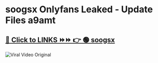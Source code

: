 
 # soogsx Onlyfans Leaked - Update Files a9amt

## <h2><a href="https://clipsfans.com/soogsx&ref=git">🔗 Click to LINKS ⏩⏩ 👉 🟢 soogsx </a></h2>

<a href="https://clipsfans.com/soogsx&ref=git" rel="nofollow" data-target="animated-image.originalLink"><img src="https://i.ibb.co.com/xMMVF88/686577567.gif" alt="Viral Video Original" style="max-width: 100%; display: inline-block;" data-target="animated-image.originalImage"></a>


